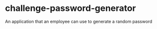 # challenge-password-generator
An application that an employee can use to generate a random password 
